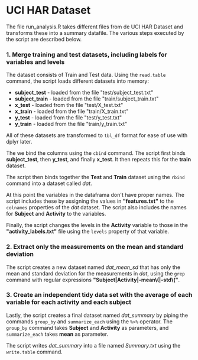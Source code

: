# UCI HAR Dataset
  
The file run_analysis.R takes different files from de UCI HAR Dataset and transforms these into a summary datafile. The various steps executed by the script are described below.
  
### 1. Merge training and test datasets, including labels for variables and levels
  
The dataset consists of Train and Test data. Using the `read.table` command, the script loads different datasets into memory:  
- **subject_test** - loaded from the file "test/subject_test.txt"  
- **subject_train** - loaded from the file "train/subject_train.txt"  
- **x_test** - loaded from the file "test/X_test.txt"  
- **x_train** - loaded from the file "train/X_train.txt"  
- **y_test** - loaded from the file "test/y_test.txt"  
- **y_train** - loaded from the file "train/y_train.txt"  

All of these datasets are transformed to `tbl_df` format for ease of use with dplyr later.

The we bind the columns using the `cbind` command. The script first binds **subject_test**, then **y_test**, and finally **x_test**. It then repeats this for the **train** dataset.

The script then binds together the **Test** and **Train** dataset using the `rbind` command into a dataset called *dat*.

At this point the variables in the dataframa don't have proper names. The script includes these by assigning the values in **"features.txt"** to the `colnames` properties of the *dat* dataset. The script also includes the names for **Subject** and **Activity** to the variables.

Finally, the script changes the levels in the **Activity** variable to those in the **"activity_labels.txt"** file using the `levels` property of that variable.

### 2. Extract only the measurements on the mean and standard deviation

The script creates a new dataset named *dat_mean_sd* that has only the mean and standard deviation for the measurements in *dat*, using the `grep` command with regular expressions **"Subject|Activity|-mean\\(|-std\\("**.

### 3. Create an independent tidy data set with the average of each variable for each activity and each subject

Lastly, the script creates a final dataset named *dat_summary* by piping the commands `group_by` and `summarize_each` using the `%>%` operator. The `group_by` command takes **Subject** and **Activity** as parameters, and `summarize_each` takes **mean** as parameter. 

The script writes *dat_summary* into a file named *Summary.txt* using the `write.table` command.